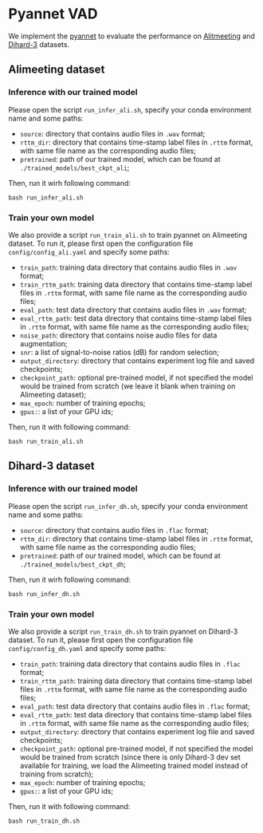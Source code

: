 # Pyannet VAD

We implement the [pyannet](https://github.com/pyannote/pyannote-audio/tree/develop) to evaluate the performance on [Alitmeeting](https://www.openslr.org/119/) and [Dihard-3](https://catalog.ldc.upenn.edu/LDC2022S12) datasets.

## Alimeeting dataset

### Inference with our trained model

Please open the script `run_infer_ali.sh`, specify your conda environment name and some paths:

- `source`: directory that contains audio files in `.wav` format;
- `rttm_dir`: directory that contains time-stamp label files in `.rttm` format, with same file name as the corresponding audio files;
- `pretrained`: path of our trained model, which can be found at `./trained_models/best_ckpt_ali`;

Then, run it wirh following command:

```shell
bash run_infer_ali.sh
```

### Train your own model

We also provide a script `run_train_ali.sh` to train pyannet on Alimeeting dataset.
To run it, please first open the configuration file `config/config_ali.yaml` and specify some paths:

- `train_path`: training data directory that contains audio files in `.wav` format;
- `train_rttm_path`: training data directory that contains time-stamp label files in `.rttm` format, with same file name as the corresponding audio files;
- `eval_path`: test data directory that contains audio files in `.wav` format;
- `eval_rttm_path`: test data directory that contains time-stamp label files in `.rttm` format, with same file name as the corresponding audio files;
- `noise_path`: directory that contains noise audio files for data augmentation;
- `snr`: a list of signal-to-noise ratios (dB) for random selection;
- `output_directory`: directory that contains experiment log file and saved checkpoints;
- `checkpoint_path`: optional pre-trained model, if not specified the model would be trained from scratch (we leave it blank when training on Alimeeting dataset);
- `max_epoch`: number of training epochs;
- `gpus:`: a list of your GPU ids;

Then, run it with following command:

```shell
bash run_train_ali.sh
```


## Dihard-3 dataset

### Inference with our trained model

Please open the script `run_infer_dh.sh`, specify your conda environment name and some paths:

- `source`: directory that contains audio files in `.flac` format;
- `rttm_dir`: directory that contains time-stamp label files in `.rttm` format, with same file name as the corresponding audio files;
- `pretrained`: path of our trained model, which can be found at `./trained_models/best_ckpt_dh`;

Then, run it wirh following command:

```shell
bash run_infer_dh.sh
```

### Train your own model

We also provide a script `run_train_dh.sh` to train pyannet on Dihard-3 dataset.
To run it, please first open the configuration file `config/config_dh.yaml` and specify some paths:

- `train_path`: training data directory that contains audio files in `.flac` format;
- `train_rttm_path`: training data directory that contains time-stamp label files in `.rttm` format, with same file name as the corresponding audio files;
- `eval_path`: test data directory that contains audio files in `.flac` format;
- `eval_rttm_path`: test data directory that contains time-stamp label files in `.rttm` format, with same file name as the corresponding audio files;
- `output_directory`: directory that contains experiment log file and saved checkpoints;
- `checkpoint_path`: optional pre-trained model, if not specified the model would be trained from scratch (since there is only Dihard-3 dev set available for training, we load the Alimeeting trained model instead of training from scratch);
- `max_epoch`: number of training epochs;
- `gpus:`: a list of your GPU ids;

Then, run it with following command:

```shell
bash run_train_dh.sh
```